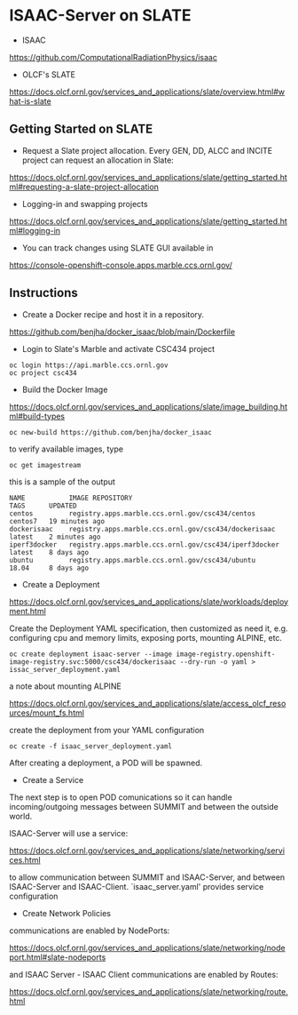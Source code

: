 # ISAAC-Server on SLATE

- ISAAC

https://github.com/ComputationalRadiationPhysics/isaac


- OLCF's SLATE

https://docs.olcf.ornl.gov/services_and_applications/slate/overview.html#what-is-slate
 

## Getting Started on SLATE

- Request a Slate project allocation. Every GEN, DD, ALCC and INCITE project can request an allocation
in Slate:

https://docs.olcf.ornl.gov/services_and_applications/slate/getting_started.html#requesting-a-slate-project-allocation

- Logging-in and swapping projects

https://docs.olcf.ornl.gov/services_and_applications/slate/getting_started.html#logging-in

- You can track changes using SLATE GUI available in

https://console-openshift-console.apps.marble.ccs.ornl.gov/


## Instructions

- Create a Docker recipe and host it in a repository. 

https://github.com/benjha/docker_isaac/blob/main/Dockerfile

- Login to Slate's Marble and activate CSC434 project

```
oc login https://api.marble.ccs.ornl.gov
oc project csc434
```

- Build the Docker Image

https://docs.olcf.ornl.gov/services_and_applications/slate/image_building.html#build-types

```
oc new-build https://github.com/benjha/docker_isaac 
```

to verify available images, type

```
oc get imagestream
```

this is a sample of the output

```
NAME           IMAGE REPOSITORY                                        TAGS      UPDATED
centos         registry.apps.marble.ccs.ornl.gov/csc434/centos         centos7   19 minutes ago
dockerisaac    registry.apps.marble.ccs.ornl.gov/csc434/dockerisaac    latest    2 minutes ago
iperf3docker   registry.apps.marble.ccs.ornl.gov/csc434/iperf3docker   latest    8 days ago
ubuntu         registry.apps.marble.ccs.ornl.gov/csc434/ubuntu         18.04     8 days ago
``` 

- Create a Deployment

https://docs.olcf.ornl.gov/services_and_applications/slate/workloads/deployment.html

Create the Deployment YAML specification, then customized as need it, e.g. configuring cpu and memory limits, exposing ports, mounting ALPINE, etc.

```
oc create deployment isaac-server --image image-registry.openshift-image-registry.svc:5000/csc434/dockerisaac --dry-run -o yaml > issac_server_deployment.yaml
```

a note about mounting ALPINE

https://docs.olcf.ornl.gov/services_and_applications/slate/access_olcf_resources/mount_fs.html


create the deployment from your YAML configuration

```
oc create -f isaac_server_deployment.yaml
```

After creating a deployment, a POD will be spawned. 

- Create a Service

The next step is to open POD comunications so it can handle incoming/outgoing messages between SUMMIT and between the outside world.

ISAAC-Server will use a service:

https://docs.olcf.ornl.gov/services_and_applications/slate/networking/services.html

to allow communication between SUMMIT and ISAAC-Server, and between ISAAC-Server and ISAAC-Client. `isaac_server.yaml' provides service configuration 



- Create Network Policies

communications are enabled by NodePorts:

https://docs.olcf.ornl.gov/services_and_applications/slate/networking/nodeport.html#slate-nodeports
  
and ISAAC Server - ISAAC Client communications are enabled by Routes:

https://docs.olcf.ornl.gov/services_and_applications/slate/networking/route.html

